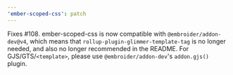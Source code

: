 ```yaml
---
'ember-scoped-css': patch
---
```


Fixes #108. ember-scoped-css is now compatible with `@embroider/addon-dev@v4`, which means that `rollup-plugin-glimmer-template-tag` is no longer needed, and also no longer recommended in the README. For GJS/GTS/`<template>`, please use `@embroider/addon-dev`'s `addon.gjs()` plugin.
